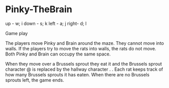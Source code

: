 # Pinky-TheBrain
up - w; i
down - s; k
left - a; j
right- d; l




Game play

The players move Pinky and Brain around the maze. They cannot move into walls. If the players try to move the rats into walls, the rats do not move. Both Pinky and Brain can occupy the same space.

When they move over a Brussels sprout they eat it and the Brussels sprout character @ is replaced by the hallway character . . Each rat keeps track of how many Brussels sprouts it has eaten. When there are no Brussels sprouts left, the game ends.
